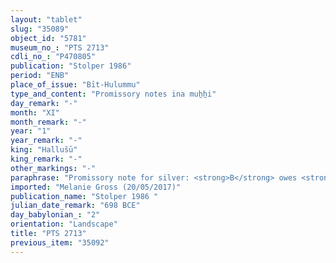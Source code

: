 ```yaml
---
layout: "tablet"
slug: "35089"
object_id: "5781"
museum_no_: "PTS 2713"
cdli_no_: "P470805"
publication: "Stolper 1986"
period: "ENB"
place_of_issue: "Bīt-Hulummu"
type_and_content: "Promissory notes ina muẖẖi"
day_remark: "-"
month: "XI"
month_remark: "-"
year: "1"
year_remark: "-"
king: "Hallušū"
king_remark: "-"
other_markings: "-"
paraphrase: "Promissory note for silver: <strong>B</strong> owes <strong>A</strong> 50 shekels of silver. For the period between the first and the third year of Hallu&scaron;ū, the interest is already included in the loan amount (<em>hubuttūtu</em>). If <strong>B</strong> fails to pay within this period, the debt will bear a monthly interest of 1 shekel per mina (20% p.a.). The debt is secured by the pledge of a garden (<em>kir&ucirc;</em>) at the gate? (<em>&uacute;</em>-<em>bul</em>-<em>lum</em>, <em>abullu</em>) of Kanisurra. 4 witnesses and the scribe.<br /> <br /> <strong>A</strong> = Nab&ucirc;-ēṭir/Nab&ucirc;-nāṣir; <strong>B</strong> = Tabnēa/&Scaron;umu-iddin; Scribe = Ina-tē&scaron;&icirc;-ēṭir/Nab&ucirc;-nāṣir"
imported: "Melanie Gross (20/05/2017)"
publication_name: "Stolper 1986 "
julian_date_remark: "698 BCE"
day_babylonian_: "2"
orientation: "Landscape"
title: "PTS 2713"
previous_item: "35092"
---
```

